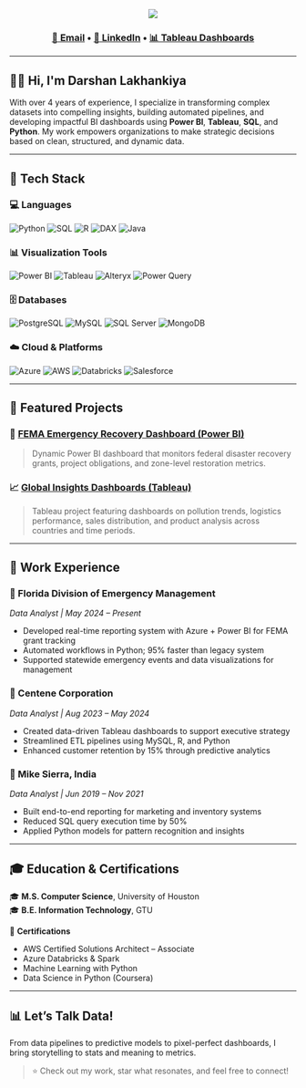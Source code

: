 <p align="center">
  <img src="https://capsule-render.vercel.app/api?type=waving&color=0:7b2ff7,100:5271ff&height=200&section=header&text=Darshan%20Lakhankiya&fontSize=38&fontAlignY=35&desc=Data%20Analyst%20|%20BI%20Analyst%20|%20Data%20Scientist%20|%20Visualization%20Enthusiast&descAlignY=51&animation=fadeIn" />
</p>

<h3 align="center">
  <a href="mailto:lakhankiyadarshan32@gmail.com">📧 Email</a> •
  <a href="https://www.linkedin.com/in/darshanlakhankiya/">💼 LinkedIn</a> •
  <a href="https://public.tableau.com/app/profile/darshan.lakhankiya/vizzes">📊 Tableau Dashboards</a>
</h3>

---

## 👨‍💻 Hi, I'm Darshan Lakhankiya

With over 4 years of experience, I specialize in transforming complex datasets into compelling insights, building automated pipelines, and developing impactful BI dashboards using **Power BI**, **Tableau**, **SQL**, and **Python**. My work empowers organizations to make strategic decisions based on clean, structured, and dynamic data.

---

## 🧰 Tech Stack

### 💻 Languages
![Python](https://img.shields.io/badge/Python-3776AB?style=flat-square&logo=python&logoColor=white)
![SQL](https://img.shields.io/badge/SQL-025E8C?style=flat-square&logo=postgresql&logoColor=white)
![R](https://img.shields.io/badge/R-276DC3?style=flat-square&logo=r&logoColor=white)
![DAX](https://img.shields.io/badge/DAX-0078D4?style=flat-square&logo=microsoftpowerbi&logoColor=white)
![Java](https://img.shields.io/badge/Java-ED8B00?style=flat-square&logo=openjdk&logoColor=white)

### 📊 Visualization Tools
![Power BI](https://img.shields.io/badge/Power%20BI-F2C811?style=flat-square&logo=powerbi&logoColor=black)
![Tableau](https://img.shields.io/badge/Tableau-E97627?style=flat-square&logo=tableau&logoColor=white)
![Alteryx](https://img.shields.io/badge/Alteryx-0076BD?style=flat-square)
![Power Query](https://img.shields.io/badge/Power%20Query-4479A1?style=flat-square&logo=microsoft&logoColor=white)

### 🗄️ Databases
![PostgreSQL](https://img.shields.io/badge/PostgreSQL-336791?style=flat-square&logo=postgresql&logoColor=white)
![MySQL](https://img.shields.io/badge/MySQL-005C84?style=flat-square&logo=mysql&logoColor=white)
![SQL Server](https://img.shields.io/badge/SQL%20Server-CC2927?style=flat-square&logo=microsoftsqlserver&logoColor=white)
![MongoDB](https://img.shields.io/badge/MongoDB-47A248?style=flat-square&logo=mongodb&logoColor=white)

### ☁️ Cloud & Platforms
![Azure](https://img.shields.io/badge/Azure-0089D6?style=flat-square&logo=microsoftazure&logoColor=white)
![AWS](https://img.shields.io/badge/AWS-232F3E?style=flat-square&logo=amazonaws&logoColor=white)
![Databricks](https://img.shields.io/badge/Databricks-E36209?style=flat-square&logo=databricks&logoColor=white)
![Salesforce](https://img.shields.io/badge/Salesforce-00A1E0?style=flat-square&logo=salesforce&logoColor=white)

---

## 🧠 Featured Projects

### 🔷 [FEMA Emergency Recovery Dashboard (Power BI)](https://github.com/darshandl/grey-sky-dashboard)
> Dynamic Power BI dashboard that monitors federal disaster recovery grants, project obligations, and zone-level restoration metrics.

### 📈 [Global Insights Dashboards (Tableau)](https://github.com/darshandl/data-analytics-dashboard)
> Tableau project featuring dashboards on pollution trends, logistics performance, sales distribution, and product analysis across countries and time periods.

---

## 💼 Work Experience

### 📍 Florida Division of Emergency Management  
*Data Analyst | May 2024 – Present*
- Developed real-time reporting system with Azure + Power BI for FEMA grant tracking
- Automated workflows in Python; 95% faster than legacy system
- Supported statewide emergency events and data visualizations for management

### 📍 Centene Corporation  
*Data Analyst | Aug 2023 – May 2024*
- Created data-driven Tableau dashboards to support executive strategy
- Streamlined ETL pipelines using MySQL, R, and Python
- Enhanced customer retention by 15% through predictive analytics

### 📍 Mike Sierra, India  
*Data Analyst | Jun 2019 – Nov 2021*
- Built end-to-end reporting for marketing and inventory systems
- Reduced SQL query execution time by 50%
- Applied Python models for pattern recognition and insights

---

## 🎓 Education & Certifications

🎓 **M.S. Computer Science**, University of Houston  
🎓 **B.E. Information Technology**, GTU  

📜 **Certifications**  
- AWS Certified Solutions Architect – Associate  
- Azure Databricks & Spark  
- Machine Learning with Python  
- Data Science in Python (Coursera)

---

## 📊 Let’s Talk Data!

From data pipelines to predictive models to pixel-perfect dashboards, I bring storytelling to stats and meaning to metrics.

> ⭐ Check out my work, star what resonates, and feel free to connect!
